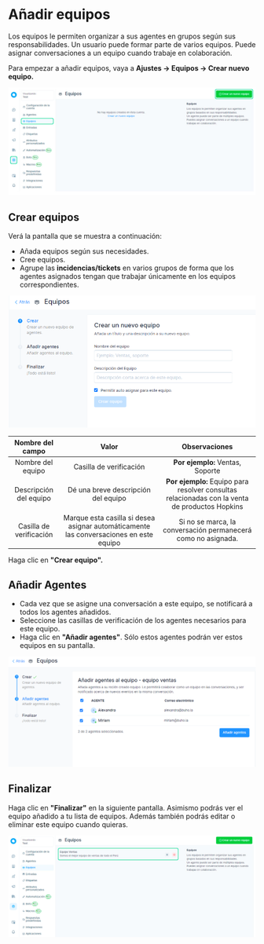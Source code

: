# Añadir equipos

Los equipos le permiten organizar a sus agentes en grupos según sus responsabilidades. Un usuario puede formar parte de varios equipos. Puede asignar conversaciones a un equipo cuando trabaje en colaboración.

Para empezar a añadir equipos, vaya a **Ajustes → Equipos → Crear nuevo equipo.**

![Alt text](img/Anadir-equipos-01.jpg)

## Crear equipos
Verá la pantalla que se muestra a continuación:

* Añada equipos según sus necesidades.
* Cree equipos.
* Agrupe las **incidencias/tickets** en varios grupos de forma que los agentes asignados tengan que trabajar únicamente en los equipos correspondientes.

![Alt text](img/Anadir-equipos-02.png)


|     Nombre del campo    	|                                          Valor                                         	|                                        Observaciones                                       	|
|:-----------------------:	|:--------------------------------------------------------------------------------------:	|:------------------------------------------------------------------------------------------:	|
| Nombre del equipo       	| Casilla de verificación                                                                	| **Por ejemplo:** Ventas, Soporte                                                               	|
| Descripción del equipo  	| Dé una breve descripción del equipo                                                    	| **Por ejemplo:** Equipo para resolver consultas relacionadas con la venta de productos Hopkins 	|
| Casilla de verificación 	| Marque esta casilla si desea asignar automáticamente las conversaciones en este equipo 	| Si no se marca, la conversación permanecerá como no asignada.                              	|                                 	|   	|   	|

Haga clic en **"Crear equipo".**

## Añadir Agentes
* Cada vez que se asigne una conversación a este equipo, se notificará a todos los agentes añadidos.
* Seleccione las casillas de verificación de los agentes necesarios para este equipo.
* Haga clic en **"Añadir agentes"**. Sólo estos agentes podrán ver estos equipos en su pantalla.

![Alt text](img/Anadir-equipos-03.png)

## Finalizar

Haga clic en **"Finalizar"** en la siguiente pantalla. Asimismo podrás ver el equipo añadido a tu lista de equipos.
Además también podrás editar o eliminar este equipo cuando quieras.

![Alt text](img/Anadir-equipos-04.jpg)
